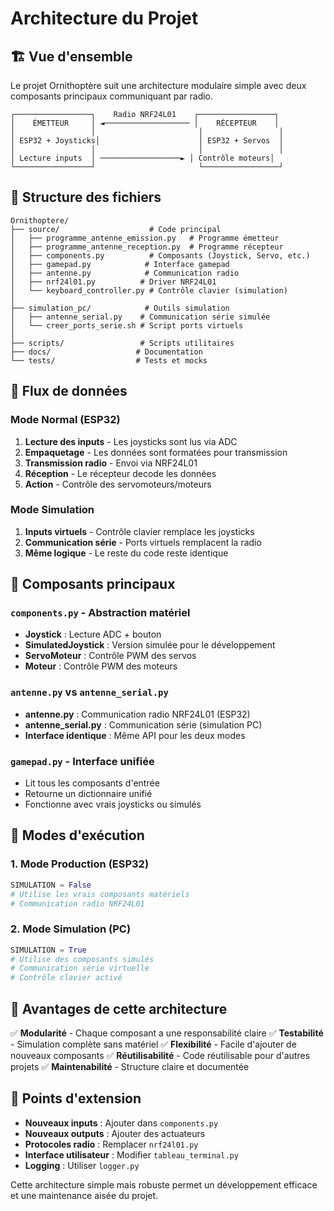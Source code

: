 # Architecture du Projet

## 🏗️ Vue d'ensemble

Le projet Ornithoptère suit une architecture modulaire simple avec deux composants principaux communiquant par radio.

```
┌─────────────────┐    Radio NRF24L01    ┌─────────────────┐
│    ÉMETTEUR     │ ◄─────────────────── │    RÉCEPTEUR    │
│                 │                       │                 │
│ ESP32 + Joysticks│                      │ ESP32 + Servos  │
│                 │                       │                 │
│ Lecture inputs  │ ──────────────────► │ Contrôle moteurs│
└─────────────────┘                       └─────────────────┘
```

## 📁 Structure des fichiers

```
Ornithoptere/
├── source/                    # Code principal
│   ├── programme_antenne_emission.py   # Programme émetteur
│   ├── programme_antenne_reception.py  # Programme récepteur
│   ├── components.py          # Composants (Joystick, Servo, etc.)
│   ├── gamepad.py            # Interface gamepad
│   ├── antenne.py            # Communication radio
│   ├── nrf24l01.py          # Driver NRF24L01
│   └── keyboard_controller.py # Contrôle clavier (simulation)
│
├── simulation_pc/            # Outils simulation
│   ├── antenne_serial.py    # Communication série simulée
│   └── creer_ports_serie.sh # Script ports virtuels
│
├── scripts/                 # Scripts utilitaires
├── docs/                   # Documentation
└── tests/                  # Tests et mocks
```

## 🔄 Flux de données

### Mode Normal (ESP32)
1. **Lecture des inputs** - Les joysticks sont lus via ADC
2. **Empaquetage** - Les données sont formatées pour transmission
3. **Transmission radio** - Envoi via NRF24L01
4. **Réception** - Le récepteur decode les données
5. **Action** - Contrôle des servomoteurs/moteurs

### Mode Simulation
1. **Inputs virtuels** - Contrôle clavier remplace les joysticks
2. **Communication série** - Ports virtuels remplacent la radio
3. **Même logique** - Le reste du code reste identique

## 🧩 Composants principaux

### `components.py` - Abstraction matériel
- **Joystick** : Lecture ADC + bouton
- **SimulatedJoystick** : Version simulée pour le développement
- **ServoMoteur** : Contrôle PWM des servos
- **Moteur** : Contrôle PWM des moteurs

### `antenne.py` vs `antenne_serial.py`
- **antenne.py** : Communication radio NRF24L01 (ESP32)
- **antenne_serial.py** : Communication série (simulation PC)
- **Interface identique** : Même API pour les deux modes

### `gamepad.py` - Interface unifiée
- Lit tous les composants d'entrée
- Retourne un dictionnaire unifié
- Fonctionne avec vrais joysticks ou simulés

## 🔀 Modes d'exécution

### 1. Mode Production (ESP32)
```python
SIMULATION = False
# Utilise les vrais composants matériels
# Communication radio NRF24L01
```

### 2. Mode Simulation (PC)
```python
SIMULATION = True
# Utilise des composants simulés
# Communication série virtuelle
# Contrôle clavier activé
```

## 🎯 Avantages de cette architecture

✅ **Modularité** - Chaque composant a une responsabilité claire
✅ **Testabilité** - Simulation complète sans matériel
✅ **Flexibilité** - Facile d'ajouter de nouveaux composants
✅ **Réutilisabilité** - Code réutilisable pour d'autres projets
✅ **Maintenabilité** - Structure claire et documentée

## 🔧 Points d'extension

- **Nouveaux inputs** : Ajouter dans `components.py`
- **Nouveaux outputs** : Ajouter des actuateurs
- **Protocoles radio** : Remplacer `nrf24l01.py`
- **Interface utilisateur** : Modifier `tableau_terminal.py`
- **Logging** : Utiliser `logger.py`

Cette architecture simple mais robuste permet un développement efficace et une maintenance aisée du projet.
